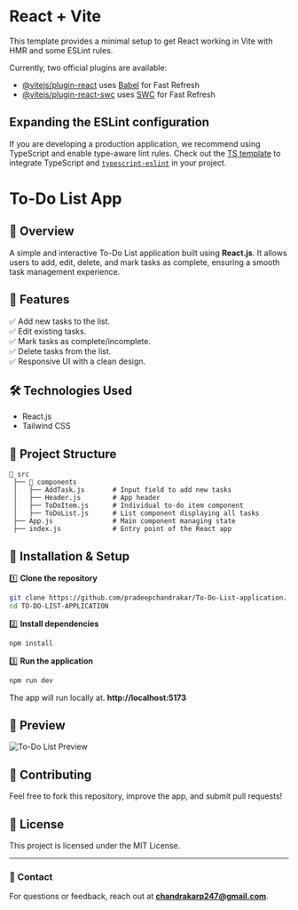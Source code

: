 # React + Vite

This template provides a minimal setup to get React working in Vite with HMR and some ESLint rules.

Currently, two official plugins are available:

- [@vitejs/plugin-react](https://github.com/vitejs/vite-plugin-react/blob/main/packages/plugin-react/README.md) uses [Babel](https://babeljs.io/) for Fast Refresh
- [@vitejs/plugin-react-swc](https://github.com/vitejs/vite-plugin-react-swc) uses [SWC](https://swc.rs/) for Fast Refresh

## Expanding the ESLint configuration

If you are developing a production application, we recommend using TypeScript and enable type-aware lint rules. Check out the [TS template](https://github.com/vitejs/vite/tree/main/packages/create-vite/template-react-ts) to integrate TypeScript and [`typescript-eslint`](https://typescript-eslint.io) in your project.

# To-Do List App

## 📌 Overview
A simple and interactive To-Do List application built using **React.js**. It allows users to add, edit, delete, and mark tasks as complete, ensuring a smooth task management experience.

## 🎯 Features
✅ Add new tasks to the list.  
✅ Edit existing tasks.  
✅ Mark tasks as complete/incomplete.  
✅ Delete tasks from the list.  
✅ Responsive UI with a clean design.  

## 🛠️ Technologies Used
- React.js
- Tailwind CSS

## 📂 Project Structure
```
📁 src
 ├── 📁 components
 │   ├── AddTask.js       # Input field to add new tasks
 │   ├── Header.js        # App header
 │   ├── ToDoItem.js      # Individual to-do item component
 │   ├── ToDoList.js      # List component displaying all tasks
 ├── App.js               # Main component managing state
 ├── index.js             # Entry point of the React app
```

## 🚀 Installation & Setup

1️⃣ **Clone the repository**
```sh
git clone https://github.com/pradeepchandrakar/To-Do-List-application.
cd TO-DO-LIST-APPLICATION
```

2️⃣ **Install dependencies**
```sh
npm install
```

3️⃣ **Run the application**
```sh
npm run dev
```

The app will run locally at. **http://localhost:5173**

## 📸 Preview
![To-Do List Preview](https://via.placeholder.com/600x300?text=App+Preview)

## 🤝 Contributing
Feel free to fork this repository, improve the app, and submit pull requests!

## 📜 License
This project is licensed under the MIT License.

---
### 📧 Contact
For questions or feedback, reach out at **chandrakarp247@gmail.com**.


